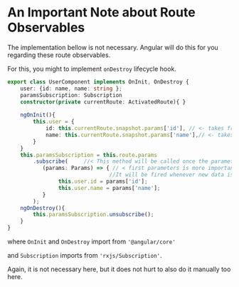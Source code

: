 # An Important Note about Route Observables
The implementation bellow is not necessary. Angular will do this for you regarding these route observables.

For this, you might to implement ```onDestroy``` lifecycle hook.
```ts
export class UserComponent implements OnInit, OnDestroy {
    user: {id: name, name: string };
    paramsSubscription: Subscription     
    constructor(private currentRoute: ActivatedRoute){ }
        
    ngOnInit(){
        this.user = {
            id: this.currentRoute.snapshot.params['id'], // <- takes from route/:id
            name: this.currentRoute.snapshot.params['name'],// <- takes from route/:id/:name
        }
    }
    this.paramsSubscription = this.route.params
        .subscribe(     //< This method will be called once the parameter change, not when you load your component.
           (params: Params) => { // < first parameters is more important. Basically whenever the parameters change.  
                                //It will be fired whenever new data is sent through that observable.
                this.user.id = params['id'];
                this.user.name = params['name'];
           }
        );
    ngOnDestroy(){
        this.paramsSubscription.unsubscribe();
    }
}

```
where ```OnInit``` and ```OnDestroy``` import from ```'@angular/core'```

and  ```Subscription``` imports from ```'rxjs/Subscription'```.

Again, it is not necessary here, but it does not hurt to also do it manually too here.
